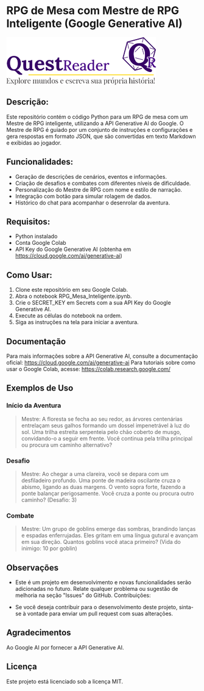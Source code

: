 # RPG de Mesa com Mestre de RPG Inteligente (Google Generative AI)

<img src="/logo-questreader.png" alt="QuestReader" height="125">

## Descrição:

Este repositório contém o código Python para um RPG de mesa com um Mestre de RPG inteligente, utilizando a API Generative AI do Google. O Mestre de RPG é guiado por um conjunto de instruções e configurações e gera respostas em formato JSON, que são convertidas em texto Markdown e exibidas ao jogador.

## Funcionalidades:

* Geração de descrições de cenários, eventos e informações.
* Criação de desafios e combates com diferentes níveis de dificuldade.
* Personalização do Mestre de RPG com nome e estilo de narração.
* Integração com botão para simular rolagem de dados.
* Histórico do chat para acompanhar o desenrolar da aventura.

## Requisitos:

* Python instalado
* Conta Google Colab
* API Key do Google Generative AI (obtenha em https://cloud.google.com/ai/generative-ai)

## Como Usar:

1. Clone este repositório em seu Google Colab.
2. Abra o notebook RPG_Mesa_Inteligente.ipynb.
3. Crie o SECRET_KEY em Secrets com a sua API Key do Google Generative AI.
4. Execute as células do notebook na ordem.
5. Siga as instruções na tela para iniciar a aventura.

## Documentação

Para mais informações sobre a API Generative AI, consulte a documentação oficial: https://cloud.google.com/ai/generative-ai
Para tutoriais sobre como usar o Google Colab, acesse: https://colab.research.google.com/

## Exemplos de Uso
### Início da Aventura

> Mestre: A floresta se fecha ao seu redor, as árvores centenárias entrelaçam seus galhos 
> formando um dossel impenetrável à luz do sol. Uma trilha estreita serpenteia pelo 
> chão coberto de musgo, convidando-o a seguir em frente. Você continua pela trilha 
> principal ou procura um caminho alternativo?

### Desafio
> Mestre: Ao chegar a uma clareira, você se depara com um desfiladeiro profundo. Uma 
> ponte de madeira oscilante cruza o abismo, ligando as duas margens. O vento sopra forte, 
> fazendo a ponte balançar perigosamente. Você cruza a ponte ou procura outro caminho?
> (Desafio: 3)

### Combate
> Mestre: Um grupo de goblins emerge das sombras, brandindo lanças e espadas enferrujadas. 
> Eles gritam em uma língua gutural e avançam em sua direção. Quantos goblins você ataca 
> primeiro? (Vida do inimigo: 10 por goblin)

## Observações

* Este é um projeto em desenvolvimento e novas funcionalidades serão adicionadas no futuro.
Relate qualquer problema ou sugestão de melhoria na seção "Issues" do GitHub.
Contribuições:

* Se você deseja contribuir para o desenvolvimento deste projeto, sinta-se à vontade
para enviar um pull request com suas alterações.

## Agradecimentos

Ao Google AI por fornecer a API Generative AI.

## Licença

Este projeto está licenciado sob a licença MIT.
